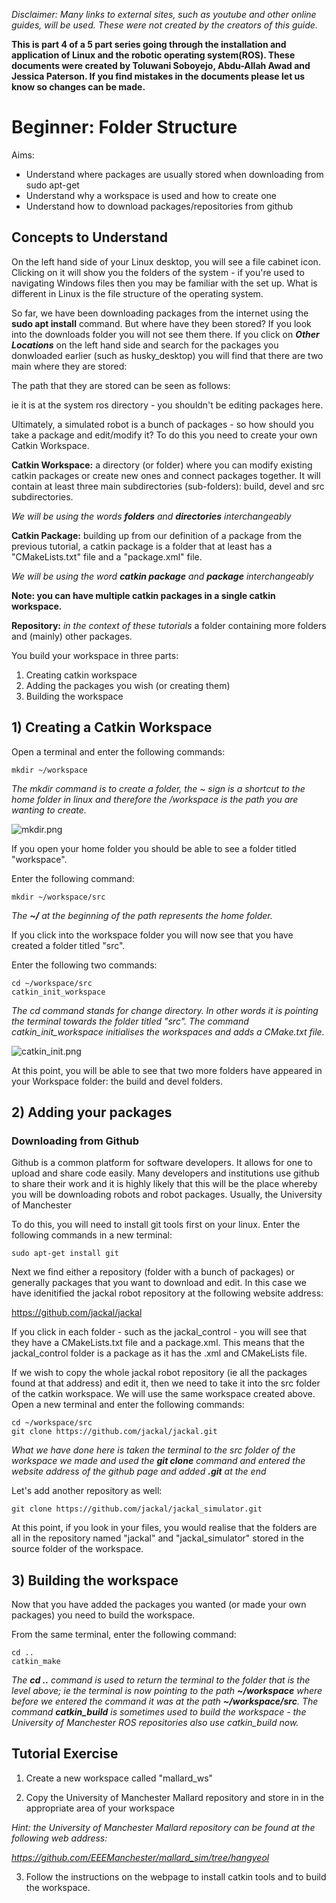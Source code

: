 _Disclaimer: Many links to external sites, such as youtube and other online guides, will be used. These were not created by the creators of this guide._

**This is part 4 of a 5 part series going through the installation and application of Linux and the robotic operating system(ROS). These documents were created by Toluwani Soboyejo, Abdu-Allah Awad and Jessica Paterson. If you find mistakes in the documents please let us know so changes can be made.**

# Beginner: Folder Structure

Aims:

* Understand where packages are usually stored when downloading from sudo apt-get 
* Understand why a workspace is used and how to create one
* Understand how to download packages/repositories from github 

## Concepts to Understand

On the left hand side of your Linux desktop, you will see a file cabinet icon. Clicking on it will show you the folders of the system - if you're used to navigating Windows files then you may be familiar with the set up. What is different in Linux is the file structure of the operating system.

So far, we have been downloading packages from the internet using the **sudo apt install** command. But where have they been stored? If you look into the downloads folder you will not see them there. If you click on ***Other Locations*** on the left hand side and search for the packages you donwloaded earlier (such as husky_desktop) you will find that there are two main where they are stored:

The path that they are stored can be seen as follows:

ie it is at the system ros directory - you shouldn't be editing packages here.

Ultimately, a simulated robot is a bunch of packages - so how should you take a package and edit/modify it? To do this you need to create your own Catkin Workspace. 

**Catkin Workspace:** a directory (or folder) where you can modify existing catkin packages or create new ones and connect packages together. It will contain at least three main subdirectories (sub-folders): build, devel and src subdirectories.

*We will be using the words **folders** and **directories** interchangeably*

**Catkin Package:** building up from our definition of a package from the previous tutorial, a catkin package is a folder that at least has a "CMakeLists.txt" file and a "package.xml" file. 

*We will be using the word **catkin package** and **package** interchangeably*

**Note: you can have multiple catkin packages in a single catkin workspace.**

**Repository:** *in the context of these tutorials* a folder containing more folders and (mainly) other packages.

You build your workspace in three parts: 
1) Creating catkin workspace 
2) Adding the packages you wish (or creating them) 
3) Building the workspace

## 1) Creating a Catkin Workspace 

Open a terminal and enter the following commands:
```
mkdir ~/workspace
```
*The mkdir command is to create a folder, the ~ sign is a shortcut to the home folder in linux and therefore the /workspace is the path you are wanting to create.*

![mkdir.png](mkdir.png)


If you open your home folder you should be able to see a folder titled "workspace".

Enter the following command:
```
mkdir ~/workspace/src
```
*The **~/** at the beginning of the path represents the home folder.*

If you click into the workspace folder you will now see that you have created a folder titled "src".

Enter the following two commands:
```
cd ~/workspace/src
catkin_init_workspace
```

*The cd command stands for change directory. In other words it is pointing the terminal towards the folder titled "src". The command catkin_init_workspace initialises the workspaces and adds a CMake.txt file.*

![catkin_init.png](catkin_init.png)

At this point, you will be able to see that two more folders have appeared in your Workspace folder: the build and devel folders.

## 2) Adding your packages

### Downloading from Github

Github is a common platform for software developers. It allows for one to upload and share code easily. Many developers and institutions use github to share their work and it is highly likely that this will be the place whereby you will be downloading robots and robot packages. Usually, the University of Manchester 

To do this, you will need to install git tools first on your linux. Enter the following commands in a new terminal:
```
sudo apt-get install git
```
Next we find either a repository (folder with a bunch of packages) or generally packages that you want to download and edit. In this case we have idenitified the jackal robot repository at the following website address: 

https://github.com/jackal/jackal

If you click in each folder - such as the jackal_control - you will see that they have a CMakeLists.txt file and a package.xml. This means that the jackal_control folder is a package as it has the .xml and CMakeLists file.

If we wish to copy the whole jackal robot repository (ie all the packages found at that address) and edit it, then we need to take it into the src folder of the catkin workspace. We will use the same workspace created above. Open a new terminal and enter the following commands:

```
cd ~/workspace/src
git clone https://github.com/jackal/jackal.git
```
*What we have done here is taken the terminal to the src folder of the workspace we made and used the **git clone** command and entered the website address of the github page and added **.git** at the end*

Let's add another repository as well:
```
git clone https://github.com/jackal/jackal_simulator.git
```

At this point, if you look in your files, you would realise that the folders are all in the repository named "jackal" and "jackal_simulator" stored in the source folder of the workspace.


## 3) Building the workspace

Now that you have added the packages you wanted (or made your own packages) you need to build the workspace. 

From the same terminal, enter the following command:

```
cd ..
catkin_make
```
*The **cd ..** command is used to return the terminal to the folder that is the level above; ie the terminal is now pointing to the path **~/workspace** where before we entered the command it was at the path **~/workspace/src**. The command **catkin_build** is sometimes used to build the workspace - the University of Manchester ROS repositories also use catkin_build now.*



## Tutorial Exercise

1) Create a new workspace called "mallard_ws" 

2) Copy the University of Manchester Mallard repository and store in in the appropriate area of your workspace

*Hint: the University of Manchester Mallard repository can be found at the following web address:*

*https://github.com/EEEManchester/mallard_sim/tree/hangyeol*

3) Follow the instructions on the webpage to install catkin tools and to build the workspace.
